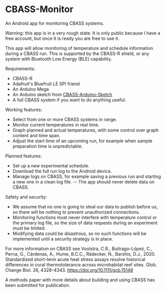 # CBASS-Monitor
An Android app for monitoring CBASS systems.

Warning: this app is in a very rough state.  It is only public because I have a free account, but once it is ready you are free to use it.

This app will allow monitoring of temperature and schedule information during a CBASS run.  This is supported by the CBASS-R shield, or any system with Bluetooth Low Energy (BLE) capability.

Requirements:
- CBASS-R
- Adafruit's Bluefruit LE SPI friend 
- An Arduino Mega
- An Arduino sketch from [CBASS-Arduino-Sketch](https://github.com/VeloSteve/CBASS-Arduino-Sketch/releases)
- A full CBASS system if you want to do anything useful.

Working features:
- Select from one or more CBASS systems in range.
- Monitor current temperatures in real time.
- Graph planned and actual temperatures, with some control over graph content and time span.
- Adjust the start time of an upcoming run, for example when sample preparation time is unpredictable.

Planned features:
- Set up a new experimental schedule.
- Download the full run log to the Android device.
- Manage logs on CBASS, for example saving a previous run and starting a new one in a clean log file.
-- The app should never delete data on CBASS.

Safety and security:
- We assume that no one is going to steal our data to publish before us, so there will be nothing to prevent unauthorized connections.
- Monitoring functions must never interfere with temperature control or the primary log file, so the size of data requests during an experiment must be limited.
- Modifying data could be disastrous, so no such functions will be implemented until a security strategy is in place.

For more information on CBASS see
Voolstra, C.R., Buitrago-López, C., Perna, G., Cárdenas, A., Hume, B.C.C., Rädecker, N., Barshis, D.J., 2020. Standardized short-term acute heat stress assays resolve historical differences in coral thermotolerance across microhabitat reef sites. Glob. Change Biol. 26, 4328–4343. https://doi.org/10.1111/gcb.15148

A methods paper with more details about building and using CBASS has been submitted for publication.

